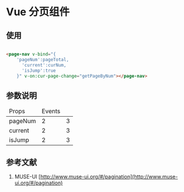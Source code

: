 # Vue 分页组件


## 使用

```html

<page-nav v-bind="{
	'pageNum':pageTotal,
	  'current':curNum,
	  'isJump':true
	}" v-on:cur-page-change="getPageByNum"></page-nav>


```

## 参数说明

<table>
    <thead>
        <tr>
            <td>Props</td>
            <td>Events</td>
        </tr>
    </thead>
    <tbody>
        <tr>
            <td>pageNum</td>
            <td>2</td>
            <td>3</td>
        </tr>
        <tr>
            <td>current</td>
            <td>2</td>
            <td>3</td>
        </tr>
        <tr>
            <td>isJump</td>
            <td>2</td>
            <td>3</td>
        </tr>
    </tbody>
</table>

## 参考文献

1. MUSE-UI [http://www.muse-ui.org/#/pagination](http://www.muse-ui.org/#/pagination)   

